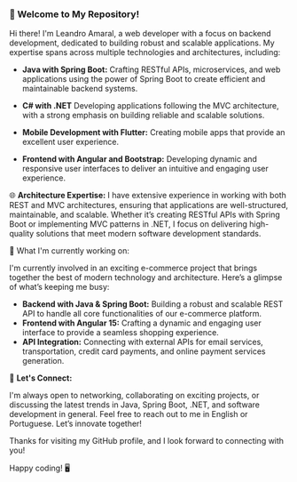 ### 👋 Welcome to My Repository!

Hi there! I'm Leandro Amaral, a web developer with a focus on backend development, dedicated to building robust and scalable applications. My expertise spans across multiple technologies and architectures, including:

- **Java with Spring Boot:** Crafting RESTful APIs, microservices, and web applications using the power of Spring Boot to create efficient and maintainable backend systems.

- **C# with .NET** Developing applications following the MVC architecture, with a strong emphasis on building reliable and scalable solutions.

- **Mobile Development with Flutter:** Creating mobile apps that provide an excellent user experience.

- **Frontend with Angular and Bootstrap:** Developing dynamic and responsive user interfaces to deliver an intuitive and engaging user experience.

🌐 **Architecture Expertise:**
I have extensive experience in working with both REST and MVC architectures, ensuring that applications are well-structured, maintainable, and scalable. Whether it’s creating RESTful APIs with Spring Boot or implementing MVC patterns in .NET, I focus on delivering high-quality solutions that meet modern software development standards.

🚀 What I'm currently working on:

I'm currently involved in an exciting e-commerce project that brings together the best of modern technology and architecture. Here’s a glimpse of what’s keeping me busy:

- **Backend with Java & Spring Boot:** Building a robust and scalable REST API to handle all core functionalities of our e-commerce platform.
- **Frontend with Angular 15:** Crafting a dynamic and engaging user interface to provide a seamless shopping experience.
- **API Integration:** Connecting with external APIs for email services, transportation, credit card payments, and online payment services generation.

💬 **Let's Connect:**

I'm always open to networking, collaborating on exciting projects, or discussing the latest trends in Java, Spring Boot, .NET, and software development in general. Feel free to reach out to me in English or Portuguese. Let’s innovate together!

Thanks for visiting my GitHub profile, and I look forward to connecting with you!

Happy coding! 🖥️

